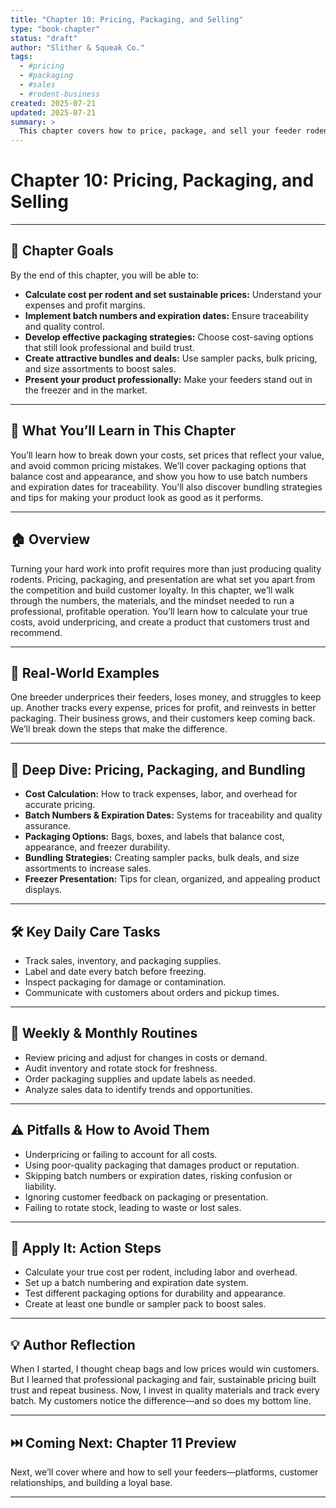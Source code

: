 ```yaml
---
title: "Chapter 10: Pricing, Packaging, and Selling"
type: "book-chapter"
status: "draft"
author: "Slither & Squeak Co."
tags:
  - #pricing
  - #packaging
  - #sales
  - #rodent-business
created: 2025-07-21
updated: 2025-07-21
summary: >
  This chapter covers how to price, package, and sell your feeder rodents for maximum profit, professionalism, and customer satisfaction.
---
```


# Chapter 10: Pricing, Packaging, and Selling

---

## 🎯 Chapter Goals

By the end of this chapter, you will be able to:
- **Calculate cost per rodent and set sustainable prices:** Understand your expenses and profit margins.
- **Implement batch numbers and expiration dates:** Ensure traceability and quality control.
- **Develop effective packaging strategies:** Choose cost-saving options that still look professional and build trust.
- **Create attractive bundles and deals:** Use sampler packs, bulk pricing, and size assortments to boost sales.
- **Present your product professionally:** Make your feeders stand out in the freezer and in the market.

---

## 📘 What You’ll Learn in This Chapter

You’ll learn how to break down your costs, set prices that reflect your value, and avoid common pricing mistakes. We’ll cover packaging options that balance cost and appearance, and show you how to use batch numbers and expiration dates for traceability. You’ll also discover bundling strategies and tips for making your product look as good as it performs.

---

## 🏠 Overview

Turning your hard work into profit requires more than just producing quality rodents. Pricing, packaging, and presentation are what set you apart from the competition and build customer loyalty. In this chapter, we’ll walk through the numbers, the materials, and the mindset needed to run a professional, profitable operation. You’ll learn how to calculate your true costs, avoid underpricing, and create a product that customers trust and recommend.

---

## 🐹 Real-World Examples

One breeder underprices their feeders, loses money, and struggles to keep up. Another tracks every expense, prices for profit, and reinvests in better packaging. Their business grows, and their customers keep coming back. We’ll break down the steps that make the difference.

---

## 🔬 Deep Dive: Pricing, Packaging, and Bundling

- **Cost Calculation:** How to track expenses, labor, and overhead for accurate pricing.
- **Batch Numbers & Expiration Dates:** Systems for traceability and quality assurance.
- **Packaging Options:** Bags, boxes, and labels that balance cost, appearance, and freezer durability.
- **Bundling Strategies:** Creating sampler packs, bulk deals, and size assortments to increase sales.
- **Freezer Presentation:** Tips for clean, organized, and appealing product displays.

---

## 🛠️ Key Daily Care Tasks

- Track sales, inventory, and packaging supplies.
- Label and date every batch before freezing.
- Inspect packaging for damage or contamination.
- Communicate with customers about orders and pickup times.

---

## 📅 Weekly & Monthly Routines

- Review pricing and adjust for changes in costs or demand.
- Audit inventory and rotate stock for freshness.
- Order packaging supplies and update labels as needed.
- Analyze sales data to identify trends and opportunities.

---

## ⚠️ Pitfalls & How to Avoid Them

- Underpricing or failing to account for all costs.
- Using poor-quality packaging that damages product or reputation.
- Skipping batch numbers or expiration dates, risking confusion or liability.
- Ignoring customer feedback on packaging or presentation.
- Failing to rotate stock, leading to waste or lost sales.

---

## 📝 Apply It: Action Steps

- Calculate your true cost per rodent, including labor and overhead.
- Set up a batch numbering and expiration date system.
- Test different packaging options for durability and appearance.
- Create at least one bundle or sampler pack to boost sales.

---

## 💡 Author Reflection

When I started, I thought cheap bags and low prices would win customers. But I learned that professional packaging and fair, sustainable pricing built trust and repeat business. Now, I invest in quality materials and track every batch. My customers notice the difference—and so does my bottom line.

---

## ⏭️ Coming Next: Chapter 11 Preview

Next, we’ll cover where and how to sell your feeders—platforms, customer relationships, and building a loyal base.

---

